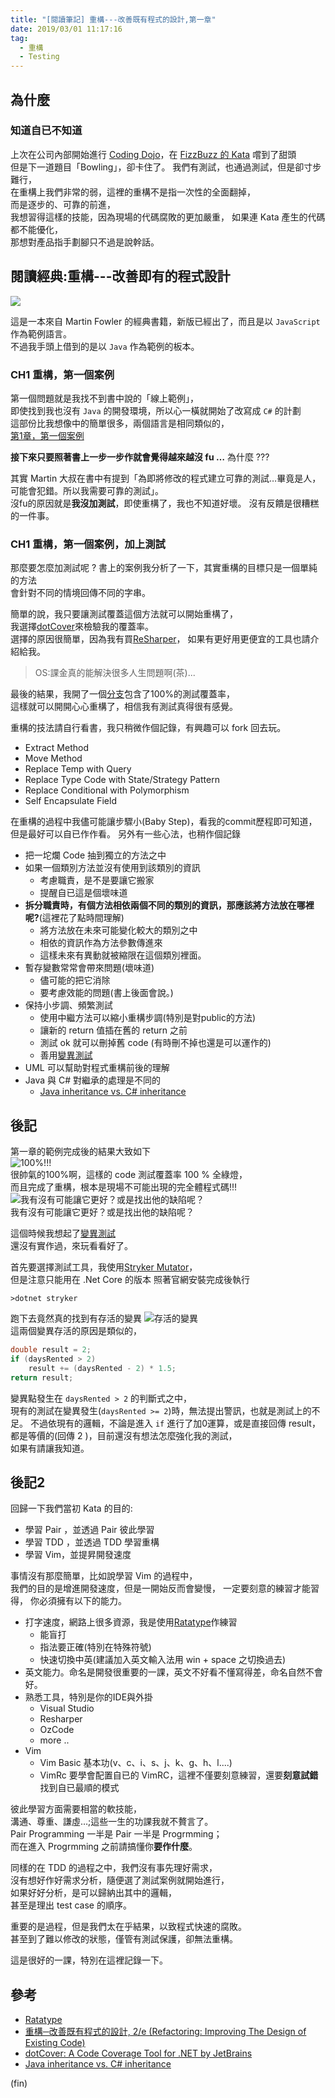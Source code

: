 ```yaml
---
title: "[閱讀筆記] 重構---改善既有程式的設計,第一章"
date: 2019/03/01 11:17:16
tag:
  - 重構  
  - Testing
---
```

## 為什麼

### 知道自已不知道

上次在公司內部開始進行 [Coding Dojo](/2019/01/30/2019/coding_dojo_in_company/)，在 [FizzBuzz 的 Kata](/2019/02/06/2019/coding_dojo_kata_fizzbuzz_first/) 嚐到了甜頭  
但是下一道題目「Bowling」，卻卡住了。
我們有測試，也通過測試，但是卻寸步難行，  
在重構上我們非常的弱，這裡的重構不是指一次性的全面翻掉，  
而是逐步的、可靠的前進，  
我想習得這樣的技能，因為現場的代碼腐敗的更加嚴重， 
如果連 Kata 產生的代碼都不能優化，  
那想對產品指手劃腳只不過是說幹話。


## 閱讀經典:重構---改善即有的程式設計
![](https://i.stack.imgur.com/BrLmD.jpg)

這是一本來自 Martin Fowler 的經典書籍，新版已經出了，而且是以 `JavaScript` 作為範例語言。  
不過我手頭上借到的是以 `Java` 作為範例的板本。

### CH1 重構，第一個案例  
第一個問題就是我找不到書中說的「線上範例」，  
即使找到我也沒有 `Java` 的開發環境，所以心一橫就開始了改寫成 `C#` 的計劃  
這部份比我想像中的簡單很多，兩個語言是相同類似的，  
[第1章，第一個案例](https://github.com/marsen/Marsen.NetCore.Dojo/commit/6e600db029fe2f62df724d0179b708c97a0b3313)

**接下來只要照著書上一步一步作就會覺得越來越沒 fu …**
為什麼 ??? 

其實 Martin 大叔在書中有提到「為即將修改的程式建立可靠的測試…畢竟是人，可能會犯錯。所以我需要可靠的測試」。  
沒fu的原因就是**我沒加測試**，即使重構了，我也不知道好壞。
沒有反饋是很糟糕的一件事。

### CH1 重構，第一個案例，加上測試

那麼要怎麼加測試呢 ?
書上的案例我分析了一下，其實重構的目標只是一個單純的方法  
會針對不同的情境回傳不同的字串。

簡單的說，我只要讓測試覆蓋這個方法就可以開始重構了，  
我選擇[dotCover](https://www.jetbrains.com/dotcover/)來檢驗我的覆蓋率。  
選擇的原因很簡單，因為我有買[ReSharper](https://www.jetbrains.com/resharper/?)，  
如果有更好用更便宜的工具也請介紹給我。

> OS:課金真的能解決很多人生問題啊(茶)...

最後的結果，我開了一個[分支](https://github.com/marsen/Marsen.NetCore.Dojo/commit/d8d6f463960572af6ffdb3a5612fd00623d0d7e2)包含了100%的測試覆蓋率，  
這樣就可以開開心心重構了，相信我有測試真得很有感覺。

重構的技法請自行看書，我只稍微作個記錄，有興趣可以 fork 回去玩。
- Extract Method 
- Move Method 
- Replace Temp with Query 
- Replace Type Code with State/Strategy Pattern 
- Replace Conditional with Polymorphism
- Self Encapsulate Field

在重構的過程中我儘可能讓步驟小(Baby Step)，看我的commit歷程即可知道，但是最好可以自已作作看。
另外有一些心法，也稍作個記錄
- 把一坨爛 Code 抽到獨立的方法之中
- 如果一個類別方法並沒有使用到該類別的資訊
  - 考慮職責，是不是要讓它搬家
  - 提醒自已這是個壞味道
- **拆分職責時，有個方法相依兩個不同的類別的資訊，那應該將方法放在哪裡呢?**(這裡花了點時間理解)
  - 將方法放在未來可能變化較大的類別之中
  - 相依的資訊作為方法參數傳進來
  - 這樣未來有異動就被縮限在這個類別裡面。
- 暫存變數常常會帶來問題(壞味道)
  - 儘可能的把它消除
  - 要考慮效能的問題(書上後面會說。)
- 保持小步調、頻繁測試
  - 使用中繼方法可以縮小重構步調(特別是對public的方法)
  - 讓新的 return 值插在舊的 return 之前
  - 測試 ok 就可以刪掉舊 code (有時刪不掉也還是可以運作的)
  - 善用[變異測試](https://blog.marsen.me/2018/03/20/2018/mutation_testing/)
- UML 可以幫助對程式重構前後的理解
- Java 與 C# 對繼承的處理是不同的
  - [Java inheritance vs. C# inheritance](https://stackoverflow.com/questions/13323099/java-inheritance-vs-c-sharp-inheritance)

## 後記
第一章的範例完成後的結果大致如下  
![100%!!!](/images/2019/3/test_cover_100.jpg)  
很帥氣的100%啊，這樣的 code 測試覆蓋率 100 % 全綠燈，  
而且完成了重構，根本是現場不可能出現的完全體程式碼!!!  
![我有沒有可能讓它更好？或是找出他的缺陷呢？](/images/2019/3/cell.jpg)  
我有沒有可能讓它更好？或是找出他的缺陷呢？  

這個時候我想起了[變異測試](https://blog.marsen.me/2018/03/20/2018/mutation_testing/)  
還沒有實作過，來玩看看好了。  

首先要選擇測試工具，我使用[Stryker Mutator](https://stryker-mutator.io/)，  
但是注意只能用在 .Net Core 的版本
照著官網安裝完成後執行

```shell
>dotnet stryker
```
跑下去竟然真的找到有存活的變異
![存活的變異](/images/2019/3/run_stryker.jpg)  
這兩個變異存活的原因是類似的，

```csharp
double result = 2;
if (daysRented > 2)
    result += (daysRented - 2) * 1.5;
return result;
```

變異點發生在 `daysRented > 2` 的判斷式之中，  
現有的測試在變異發生(`daysRented >= 2`)時，無法提出警訊，也就是測試上的不足。
不過依現有的邏輯，不論是進入 `if` 進行了加0運算，或是直接回傳 result，  
都是等價的(回傳 2 )，目前還沒有想法怎麼強化我的測試，  
如果有請讓我知道。

## 後記2

回歸一下我們當初 Kata 的目的:

- 學習 Pair ，並透過 Pair 彼此學習
- 學習 TDD ，並透過 TDD 學習重構
- 學習 Vim，並提昇開發速度

事情沒有那麼簡單，比如說學習 Vim 的過程中，  
我們的目的是增進開發速度，但是一開始反而會變慢，
一定要刻意的練習才能習得，
你必須擁有以下的能力。
- 打字速度，網路上很多資源，我是使用[Ratatype](https://www.ratatype.com/)作練習
  - 能盲打
  - 指法要正確(特別在特殊符號)
  - 快速切換中英(建議加入英文輸入法用 win + space 之切換過去)
- 英文能力。命名是開發很重要的一課，英文不好看不懂寫得差，命名自然不會好。 
- 熟悉工具，特別是你的IDE與外掛
  - Visual Studio
  - Resharper
  - OzCode 
  - more ..
- Vim 
  - Vim Basic 基本功(v、c、i、s、j、k、g、h、l....)
  - VimRc 要學會配置自已的 VimRC，這裡不僅要刻意練習，還要**刻意試錯**找到自已最順的模式

彼此學習方面需要相當的軟技能，  
溝通、尊重、謙虛…;這些一生的功課我就不贅言了。  
Pair Programming 一半是 Pair 一半是 Progrmming；  
而在進入 Progrmming 之前請搞懂你**要作什麼**。  

同樣的在 TDD 的過程之中，我們沒有事先理好需求，  
沒有想好作好需求分析，隨便選了測試案例就開始進行，  
如果好好分析，是可以歸納出其中的邏輯，  
甚至是理出 test case 的順序。

重要的是過程，但是我們太在乎結果，以致程式快速的腐敗。  
甚至到了難以修改的狀態，僅管有測試保護，卻無法重構。

這是很好的一課，特別在這裡記錄一下。

## 參考
- [Ratatype](https://www.ratatype.com/)
- [重構─改善既有程式的設計, 2/e (Refactoring: Improving The Design of Existing Code)](https://www.tenlong.com.tw/products/9789861547534)
- [dotCover: A Code Coverage Tool for .NET by JetBrains](https://www.jetbrains.com/dotcover/) 
- [Java inheritance vs. C# inheritance](https://stackoverflow.com/questions/13323099/java-inheritance-vs-c-sharp-inheritance)


(fin)
